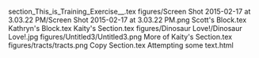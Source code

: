 section_This_is_Training_Exercise__.tex
figures/Screen Shot 2015-02-17 at 3.03.22 PM/Screen Shot 2015-02-17 at 3.03.22 PM.png
Scott&#x27;s Block.tex
Kathryn&#x27;s Block.tex
Kaity&#x27;s Section.tex
figures/Dinosaur Love!/Dinosaur Love!.jpg
figures/Untitled3/Untitled3.png
More of Kaity&#x27;s Section.tex
figures/tracts/tracts.png
Copy Section.tex
Attempting some text.html